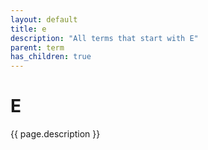 ```yaml
---
layout: default
title: e
description: "All terms that start with E"
parent: term
has_children: true
---
```

# E
{{ page.description }}